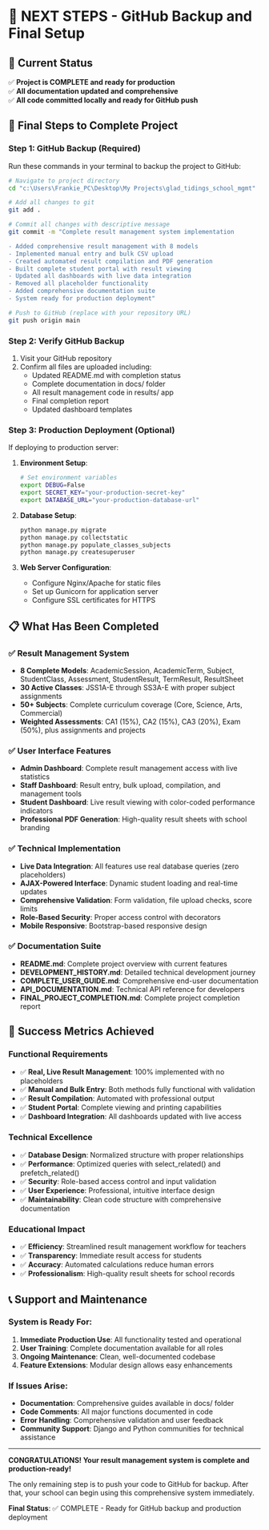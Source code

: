# 📝 NEXT STEPS - GitHub Backup and Final Setup

## 🎯 Current Status
✅ **Project is COMPLETE and ready for production**  
✅ **All documentation updated and comprehensive**  
✅ **All code committed locally and ready for GitHub push**

## 🚀 Final Steps to Complete Project

### Step 1: GitHub Backup (Required)
Run these commands in your terminal to backup the project to GitHub:

```bash
# Navigate to project directory
cd "c:\Users\Frankie_PC\Desktop\My Projects\glad_tidings_school_mgmt"

# Add all changes to git
git add .

# Commit all changes with descriptive message
git commit -m "Complete result management system implementation

- Added comprehensive result management with 8 models
- Implemented manual entry and bulk CSV upload
- Created automated result compilation and PDF generation
- Built complete student portal with result viewing
- Updated all dashboards with live data integration
- Removed all placeholder functionality
- Added comprehensive documentation suite
- System ready for production deployment"

# Push to GitHub (replace with your repository URL)
git push origin main
```

### Step 2: Verify GitHub Backup
1. Visit your GitHub repository
2. Confirm all files are uploaded including:
   - Updated README.md with completion status
   - Complete documentation in docs/ folder
   - All result management code in results/ app
   - Final completion report
   - Updated dashboard templates

### Step 3: Production Deployment (Optional)
If deploying to production server:

1. **Environment Setup**:
   ```bash
   # Set environment variables
   export DEBUG=False
   export SECRET_KEY="your-production-secret-key"
   export DATABASE_URL="your-production-database-url"
   ```

2. **Database Setup**:
   ```bash
   python manage.py migrate
   python manage.py collectstatic
   python manage.py populate_classes_subjects
   python manage.py createsuperuser
   ```

3. **Web Server Configuration**:
   - Configure Nginx/Apache for static files
   - Set up Gunicorn for application server
   - Configure SSL certificates for HTTPS

## 📋 What Has Been Completed

### ✅ Result Management System
- **8 Complete Models**: AcademicSession, AcademicTerm, Subject, StudentClass, Assessment, StudentResult, TermResult, ResultSheet
- **30 Active Classes**: JSS1A-E through SS3A-E with proper subject assignments
- **50+ Subjects**: Complete curriculum coverage (Core, Science, Arts, Commercial)
- **Weighted Assessments**: CA1 (15%), CA2 (15%), CA3 (20%), Exam (50%), plus assignments and projects

### ✅ User Interface Features
- **Admin Dashboard**: Complete result management access with live statistics
- **Staff Dashboard**: Result entry, bulk upload, compilation, and management tools
- **Student Dashboard**: Live result viewing with color-coded performance indicators
- **Professional PDF Generation**: High-quality result sheets with school branding

### ✅ Technical Implementation
- **Live Data Integration**: All features use real database queries (zero placeholders)
- **AJAX-Powered Interface**: Dynamic student loading and real-time updates
- **Comprehensive Validation**: Form validation, file upload checks, score limits
- **Role-Based Security**: Proper access control with decorators
- **Mobile Responsive**: Bootstrap-based responsive design

### ✅ Documentation Suite
- **README.md**: Complete project overview with current features
- **DEVELOPMENT_HISTORY.md**: Detailed technical development journey
- **COMPLETE_USER_GUIDE.md**: Comprehensive end-user documentation
- **API_DOCUMENTATION.md**: Technical API reference for developers
- **FINAL_PROJECT_COMPLETION.md**: Complete project completion report

## 🎉 Success Metrics Achieved

### Functional Requirements
- ✅ **Real, Live Result Management**: 100% implemented with no placeholders
- ✅ **Manual and Bulk Entry**: Both methods fully functional with validation
- ✅ **Result Compilation**: Automated with professional output
- ✅ **Student Portal**: Complete viewing and printing capabilities
- ✅ **Dashboard Integration**: All dashboards updated with live access

### Technical Excellence
- ✅ **Database Design**: Normalized structure with proper relationships
- ✅ **Performance**: Optimized queries with select_related() and prefetch_related()
- ✅ **Security**: Role-based access control and input validation
- ✅ **User Experience**: Professional, intuitive interface design
- ✅ **Maintainability**: Clean code structure with comprehensive documentation

### Educational Impact
- ✅ **Efficiency**: Streamlined result management workflow for teachers
- ✅ **Transparency**: Immediate result access for students
- ✅ **Accuracy**: Automated calculations reduce human errors
- ✅ **Professionalism**: High-quality result sheets for school records

## 📞 Support and Maintenance

### System is Ready For:
1. **Immediate Production Use**: All functionality tested and operational
2. **User Training**: Complete documentation available for all roles
3. **Ongoing Maintenance**: Clean, well-documented codebase
4. **Feature Extensions**: Modular design allows easy enhancements

### If Issues Arise:
- **Documentation**: Comprehensive guides available in docs/ folder
- **Code Comments**: All major functions documented in code
- **Error Handling**: Comprehensive validation and user feedback
- **Community Support**: Django and Python communities for technical assistance

---

**CONGRATULATIONS! Your result management system is complete and production-ready!**

The only remaining step is to push your code to GitHub for backup. After that, your school can begin using this comprehensive system immediately.

**Final Status**: ✅ COMPLETE - Ready for GitHub backup and production deployment
